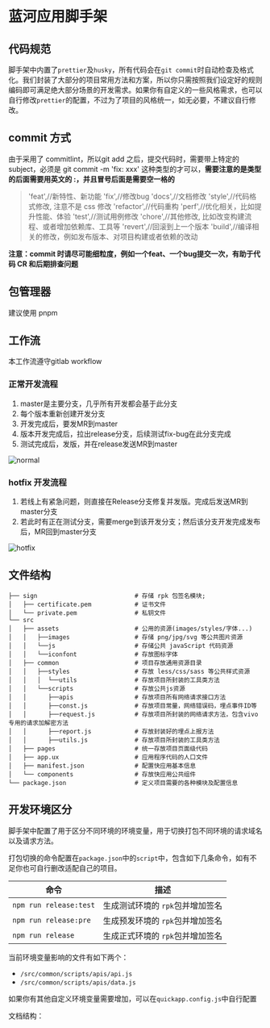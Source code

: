 # 蓝河应用脚手架

## 代码规范

脚手架中内置了`prettier`及`husky`，所有代码会在`git commit`时自动检查及格式化。我们封装了大部分的项目常用方法和方案，所以你只需按照我们设定好的规则编码即可满足绝大部分场景的开发需求。如果你有自定义的一些风格需求，也可以自行修改`prettier`的配置，不过为了项目的风格统一，如无必要，不建议自行修改。

## commit 方式

由于采用了 commitlint，所以git add 之后，提交代码时，需要带上特定的subject，必须是 git commit -m 'fix: xxx' 这种类型的才可以，**需要注意的是类型的后面需要用英文的 :，并且冒号后面是需要空一格的**

>   'feat',//新特性、新功能
>   'fix',//修改bug
>   'docs',//文档修改
>   'style',//代码格式修改, 注意不是 css 修改
>   'refactor',//代码重构
>   'perf',//优化相关，比如提升性能、体验
>   'test',//测试用例修改
>   'chore',//其他修改, 比如改变构建流程、或者增加依赖库、工具等
>   'revert',//回滚到上一个版本
>   'build',//编译相关的修改，例如发布版本、对项目构建或者依赖的改动

**注意：commit 时请尽可能细粒度，例如一个feat、一个bug提交一次，有助于代码 CR 和后期排查问题**

## 包管理器

建议使用 pnpm 

## 工作流

本工作流遵守gitlab workflow

### 正常开发流程

1. master是主要分支，几乎所有开发都会基于此分支
2. 每个版本重新创建开发分支
3. 开发完成后，要发MR到master
4. 版本开发完成后，拉出release分支，后续测试fix-bug在此分支完成
5. 测试完成后，发版，并在release发送MR到master

![normal](./md_rec/rpk-workflow.png)

### hotfix 开发流程

1. 若线上有紧急问题，则直接在Release分支修复并发版。完成后发送MR到master分支
2. 若此时有正在测试分支，需要merge到该开发分支；然后该分支开发完成发布后，MR回到master分支

![hotfix](./md_rec/rpk-workflow-hotfix.png)

## 文件结构

```
├── sign                           # 存储 rpk 包签名模块;
│   ├── certificate.pem            # 证书文件
│   └── private.pem                # 私钥文件
└── src           
│   ├── assets                     # 公用的资源(images/styles/字体...)
│   │   ├──images                  # 存储 png/jpg/svg 等公共图片资源
│   │   └──js                      # 存储公共 javaScript 代码资源
│   │   └──iconfont                # 存放图标字体
│   ├── common                     # 项目存放通用资源目录
│   │   ├──styles                  # 存放 less/css/sass 等公共样式资源
│   │   │  └──utils                # 存放项目所封装的工具类方法
│   │   └──scripts                 # 存放公共js资源
│   │      ├──apis                 # 存放项目所有网络请求接口方法
│   │      ├──const.js             # 存放项目常量，网络错误码，埋点事件ID等
│   │      ├──request.js           # 存放项目所封装的网络请求方法，包含vivo专用的请求加解密方法
│   │      ├──report.js            # 存放封装好的埋点上报方法
│   │      ├──utils.js             # 存放项目所封装的工具类方法
│   ├── pages                      # 统一存放项目页面级代码
│   ├── app.ux                     # 应用程序代码的人口文件
│   ├── manifest.json              # 配置快应用基本信息
│   └── components                 # 存放快应用公共组件
└── package.json                   # 定义项目需要的各种模块及配置信息
```

## 开发环境区分

脚手架中配置了用于区分不同环境的环境变量，用于切换打包不同环境的请求域名以及请求方法。

打包切换的命令配置在`package.json`中的`script`中，包含如下几条命令，如有不足你也可自行删改适配自己的项目。

| 命令                   | 描述                             |
| ---------------------- | -------------------------------- |
| `npm run release:test` | 生成测试环境的 `rpk`包并增加签名 |
| `npm run release:pre`  | 生成预发环境的 `rpk`包并增加签名 |
| `npm run release`      | 生成正式环境的 `rpk`包并增加签名 |

当前环境变量影响的文件有如下两个：

- `/src/common/scripts/apis/api.js`
- `/src/common/scripts/apis/data.js`

如果你有其他自定义环境变量需要增加，可以在`quickapp.config.js`中自行配置

文档结构：
